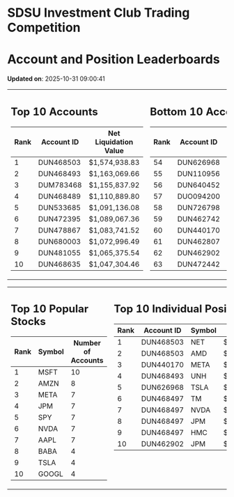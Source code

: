 # SDSU Investment Club Trading Competition 
 # Account and Position Leaderboards

**Updated on**: 2025-10-31 09:00:41

<table><tr><td valign="top">

## Top 10 Accounts
| Rank | Account ID | Net Liquidation Value |
|------|------------|-----------------------|
| 1 | DUN468503 | $1,574,938.83 |
| 2 | DUN468493 | $1,163,069.66 |
| 3 | DUM783468 | $1,155,837.92 |
| 4 | DUN468489 | $1,110,889.80 |
| 5 | DUN533685 | $1,091,136.08 |
| 6 | DUN472395 | $1,089,067.36 |
| 7 | DUN478867 | $1,083,741.52 |
| 8 | DUN680003 | $1,072,996.49 |
| 9 | DUN481055 | $1,065,375.54 |
| 10 | DUN468635 | $1,047,304.46 |

</td><td valign="top">

## Bottom 10 Accounts
| Rank | Account ID | Net Liquidation Value |
|------|------------|-----------------------|
| 54 | DUN626968 | $1,003,565.54 |
| 55 | DUN110956 | $1,003,467.68 |
| 56 | DUN640452 | $1,001,489.73 |
| 57 | DUO094200 | $1,000,099.55 |
| 58 | DUN726798 | $992,612.50 |
| 59 | DUN462742 | $990,655.65 |
| 60 | DUN440170 | $982,528.70 |
| 61 | DUN462807 | $970,335.09 |
| 62 | DUN462902 | $913,784.14 |
| 63 | DUN472442 | $824,296.10 |

</td></tr></table>

<table><tr><td valign="top">

## Top 10 Popular Stocks
| Rank | Symbol | Number of Accounts |
|------|--------|--------------------|
| 1 | MSFT | 10 |
| 2 | AMZN | 8 |
| 3 | META | 7 |
| 4 | JPM | 7 |
| 5 | SPY | 7 |
| 6 | NVDA | 7 |
| 7 | AAPL | 7 |
| 8 | BABA | 4 |
| 9 | TSLA | 4 |
| 10 | GOOGL | 4 |

</td><td valign="top">

## Top 10 Individual Positions
| Rank | Account ID | Symbol | Cost | Total Value |
|------|------------|--------|-----------|-------------|
| 1 | DUN468503 | NET | $2,222,350.22 | $2,222,350.22 |
| 2 | DUN468503 | AMD | $484,965.07 | $484,965.07 |
| 3 | DUN440170 | META | $327,344.26 | $327,344.26 |
| 4 | DUN468493 | UNH | $270,005.39 | $270,005.39 |
| 5 | DUN626968 | TSLA | $225,886.51 | $225,886.51 |
| 6 | DUN468497 | TM | $200,005.73 | $200,005.73 |
| 7 | DUN468497 | NVDA | $200,005.30 | $200,005.30 |
| 8 | DUN468497 | JPM | $200,003.26 | $200,003.26 |
| 9 | DUN468497 | HMC | $198,032.60 | $198,032.60 |
| 10 | DUN462902 | JPM | $154,876.44 | $154,876.44 |

</td></tr></table>
